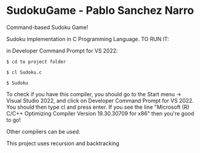 # SudokuGame - Pablo Sanchez Narro
Command-based Sudoku Game!

Sudoku implementation in C Programming Language.
TO RUN IT:

in Developer Command Prompt for VS 2022:

	$ cd to project folder

	$ cl Sudoku.c

	$ Sudoku
	

To check if you have this compiler, you should go to the Start menu -> Visual Studio 2022, 
and click on Developer Command Prompt for VS 2022.  You should then type cl and press enter. 
If you see the line "Microsoft (R) C/C++ Optimizing Compiler Version 19.30.30709 for x86" then you're good to go!

Other compilers can be used.

This project uses recursion and backtracking
